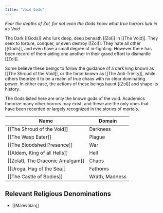 ```yaml
---
title: "Void Gods"
---
```

*Fear the depths of Zol, for not even the Gods know what true horrors lurk in its Void*

The Dark [[Gods]] who lurk deep, deep beneath [[Zol]] in [[The Void]]. They seek to torture, conquer, or even destroy [[Zol]]. They hate all other [[Gods]], and even have a small degree of in-fighting. However there has been record of them aiding one another in their grand effort to dismantle [[Zol]].

Some believe these beings to follow the guidance of a dark king known as [[The Shroud of the Void]], or the force known as [[The Anti-Trinity]], while others theorize it to be a realm of true chaos with no clear dominating power. In either case, the actions of these beings haunt [[Zol]] and shape its history.

The Gods listed here are only the known gods of the void. Academics theorize many other horrors may exist, and these are the only ones that have been recorded or largely recognized in the stories of mortals.

Name | Domain
------------ | ------------
[[The Shroud of the Void]] | Darkness
[[The Wasp Eater]] | Plague
[[The Bloodshed Presence]] | War
[[Aldem, King of all Hells]] | Hell
[[Zelatt, The Draconic Amalgam]] | Chaos
[[Uroga, Hag of the Sea]] | Fathoms
[[The Castle of Bodies]] | Wrath, Madness

## Relevant Religious Denominations
- [[Malevolan]]